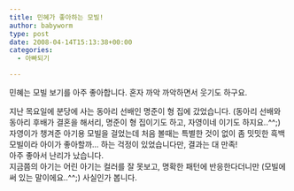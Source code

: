 ```yaml
---
title: 민혜가 좋아하는 모빌!
author: babyworm
type: post
date: 2008-04-14T15:13:38+00:00
categories:
  - 아빠되기

---
```

민혜는 모빌 보기를 아주 좋아합니다. 혼자 까악 까악하면서 웃기도 하구요.

지난 목요일에 분당에 사는 동아리 선배인 명준이 형 집에 갔었습니다. (동아리 선배와 동아리 후배가 결혼을 해서리, 명준이 형 집이기도 하고, 자영이네 이기도 하지요..^^;) 자영이가 챙겨준 아기용 모빌을 걸었는데 처음 볼때는 특별한 것이 없이 좀 밋밋한 흑백 모빌이라 아이가 좋아할까&#8230; 하는 걱정이 있었습니다만, 결과는 대 만족!  
아주 좋아서 난리가 났습니다.  
지금쯤의 아기는 어린 아기는 컬러를 잘 못보고, 명확한 패턴에 반응한다더니만 (모빌에 써 있는 말이에요..^^;) 사실인가 봅니다.